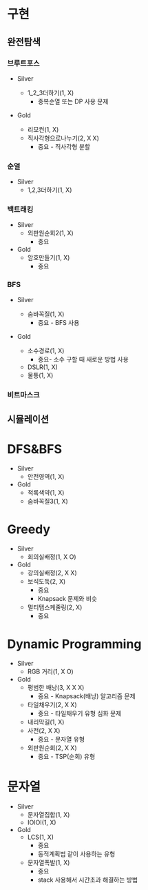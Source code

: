 # 구현
## 완전탐색

### 브루트포스
- Silver
  - 1_2_3더하기(1, X)
    - 중복순열 또는 DP 사용 문제
  
- Gold
  - 리모컨(1, X)
  - 직사각형으로나누기(2, X X)
    - 중요 - 직사각형 분할

### 순열
- Silver
  - 1,2,3더하기(1, X)

### 백트래킹
- Silver
  - 외판원순회2(1, X)
    - 중요
- Gold
  - 암호만들기(1, X)
    - 중요
### BFS
- Silver
  - 숨바꼭질(1, X)
    - 중요 - BFS 사용

- Gold
  - 소수경로(1, X)
    - 중요- 소수 구할 때 새로운 방법 사용
  - DSLR(1, X)
  - 물통(1, X)

### 비트마스크

## 시뮬레이션
  

# DFS&BFS
- Silver
  - 안전영역(1, X)
- Gold
  - 적록색약(1, X) 
  - 숨바꼭질3(1, X)

# Greedy
- Silver
  - 회의실배정(1, X O)
- Gold
  - 강의실배정(2, X X)
  - 보석도둑(2, X)
    - 중요
    - Knapsack 문제와 비슷
  - 멀티탭스케줄링(2, X)
    - 중요

# Dynamic Programming
- Silver
  - RGB 거리(1, X O)
- Gold
  - 평범한 배낭(3, X X X)
    - 중요 - Knapsack(배낭) 알고리즘 문제  
  - 타일채우기(2, X X)
    - 중요 - 타일채우기 유형 심화 문제
  - 내리막길(1, X)
  - 사전(2, X X)
    - 중요 - 문자열 유형
  - 외판원순회(2, X X)
    - 중요 - TSP(순회) 유형

# 문자열
- Silver
  - 문자열집합(1, X)
  - IOIOI(1, X)
- Gold
  - LCS(1, X)
    - 중요
    - 동적계획법 같이 사용하는 유형
  - 문자열폭발(1, X)
    - 중요
    - stack 사용해서 시간초과 해결하는 방법